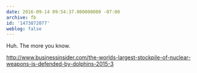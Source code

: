 ```yaml
---
date: 2016-09-14 09:54:37.000000000 -07:00
archive: fb
id: '1473872077'
weblog: false
---
```


Huh. The more you know.

http://www.businessinsider.com/the-worlds-largest-stockpile-of-nuclear-weapons-is-defended-by-dolphins-2015-3
